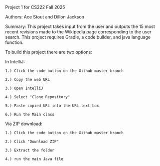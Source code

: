 Project 1 for CS222 Fall 2025

Authors: Ace Stout and Dillon Jackson

Summary: This project takes input from the user and 
outputs the 15 most recent revisions made to the Wikipedia
page corresponding to the user search. This project requires Gradle,
a code builder, and java language function. 

To build this project there are two options:

In IntelliJ:

    1.) Click the code button on the Github master branch

    2.) Copy the web URL 

    3.) Open IntelliJ

    4.) Select "Clone Repository"

    5.) Paste copied URL into the URL text box

    6.) Run the Main class

Via ZIP download:

    1.) Click the code button on the Github master branch
    
    2.) Click "Download ZIP"
    
    3.) Extract the folder
    
    4.) run the main Java file

